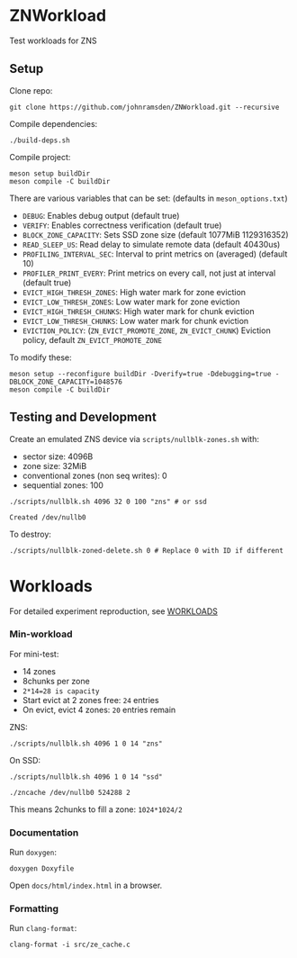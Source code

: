 # ZNWorkload

Test workloads for ZNS

## Setup

Clone repo:

```shell
git clone https://github.com/johnramsden/ZNWorkload.git --recursive
```

Compile dependencies:

```shell
./build-deps.sh
```

Compile project:

```shell
meson setup buildDir
meson compile -C buildDir
```

There are various variables that can be set: (defaults in `meson_options.txt`)

* `DEBUG`: Enables debug output (default true)
* `VERIFY`: Enables correctness verification (default true)
* `BLOCK_ZONE_CAPACITY`: Sets SSD zone size (default 1077MiB 1129316352)
* `READ_SLEEP_US`: Read delay to simulate remote data (default 40430us)
* `PROFILING_INTERVAL_SEC`: Interval to print metrics on (averaged) (default 10)
* `PROFILER_PRINT_EVERY`: Print metrics on every call, not just at interval (default true)
* `EVICT_HIGH_THRESH_ZONES`: High water mark for zone eviction
* `EVICT_LOW_THRESH_ZONES`: Low water mark for zone eviction
* `EVICT_HIGH_THRESH_CHUNKS`: High water mark for chunk eviction
* `EVICT_LOW_THRESH_CHUNKS`: Low water mark for chunk eviction
* `EVICTION_POLICY`: (`ZN_EVICT_PROMOTE_ZONE`, `ZN_EVICT_CHUNK`) Eviction policy, default `ZN_EVICT_PROMOTE_ZONE`

To modify these:

```shell
meson setup --reconfigure buildDir -Dverify=true -Ddebugging=true -DBLOCK_ZONE_CAPACITY=1048576
meson compile -C buildDir
```

## Testing and Development

Create an emulated ZNS device via `scripts/nullblk-zones.sh` with:

* sector size: 4096B
* zone size: 32MiB
* conventional zones (non seq writes): 0
* sequential zones: 100

```shell
./scripts/nullblk.sh 4096 32 0 100 "zns" # or ssd
```

```
Created /dev/nullb0
```

To destroy:

```shell
./scripts/nullblk-zoned-delete.sh 0 # Replace 0 with ID if different
```

# Workloads

For detailed experiment reproduction, see [WORKLOADS](docs/WORKLOADS.md)

### Min-workload

For mini-test:

* 14 zones
* 8chunks per zone
* `2*14=28 is capacity`
* Start evict at 2 zones free: `24` entries
* On evict, evict 4 zones: `20` entries remain

ZNS:

```shell
./scripts/nullblk.sh 4096 1 0 14 "zns"
```

On SSD:

```shell
./scripts/nullblk.sh 4096 1 0 14 "ssd"
```

```shell
./zncache /dev/nullb0 524288 2
```

This means 2chunks to fill a zone: `1024*1024/2`

### Documentation

Run `doxygen`:

```shell
doxygen Doxyfile
```

Open `docs/html/index.html` in a browser.

### Formatting

Run `clang-format`:

```shell
clang-format -i src/ze_cache.c
```